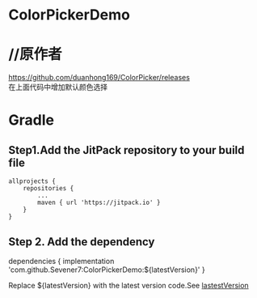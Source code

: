 # ColorPickerDemo

//原作者
====
https://github.com/duanhong169/ColorPicker/releases<br>在上面代码中增加默认颜色选择

Gradle
===
Step1.Add the JitPack repository to your build file
---
	allprojects {
		repositories {
			...
			maven { url 'https://jitpack.io' }
		}
	}
  Step 2. Add the dependency
  ---
  dependencies {
	        implementation 'com.github.Sevener7:ColorPickerDemo:${latestVersion}'
	}

Replace ${latestVersion} with the latest version code.See [lastestVersion](https://github.com/Sevener7/ColorPickerDemo/releases)
  
  
